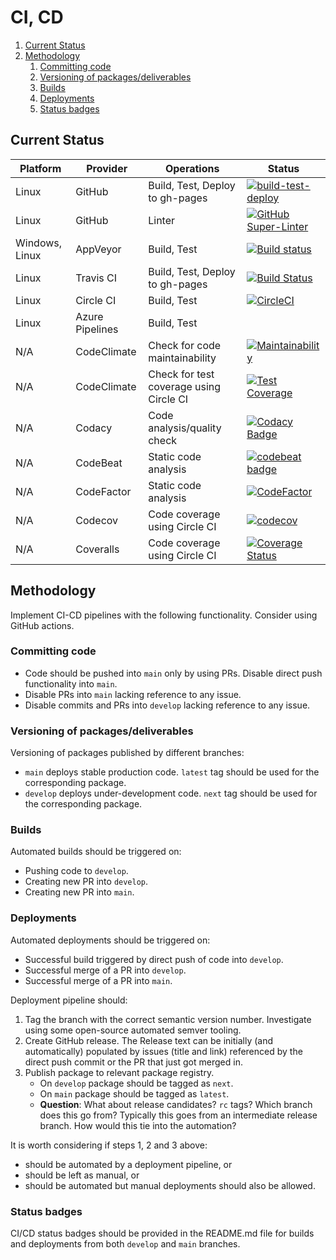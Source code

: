 # CI, CD

1. [Current Status](#current-status)
2. [Methodology](#methodology)
    1. [Committing code](#committing-code)
    2. [Versioning of packages/deliverables](#versioning-of-packagesdeliverables)
    3. [Builds](#builds)
    4. [Deployments](#deployments)
    5. [Status badges](#status-badges)

## Current Status

| Platform       | Provider        | Operations                              | Status                                                                                                                                                                                                                                                                                 |
| -------------- | --------------- | --------------------------------------- | -------------------------------------------------------------------------------------------------------------------------------------------------------------------------------------------------------------------------------------------------------------------------------------- |
| Linux          | GitHub          | Build, Test, Deploy to gh-pages         | [![build-test-deploy](https://github.com/manastalukdar/template-repo/workflows/build-test-deploy/badge.svg)](https://github.com/manastalukdar/template-repo/actions)                                                                                                                   |
| Linux          | GitHub          | Linter                                  | [![GitHub Super-Linter](https://github.com/manastalukdar/template-repo/workflows/Lint%20Code%20Base/badge.svg)](https://github.com/marketplace/actions/super-linter)                                                                                                                   |
| Windows, Linux | AppVeyor        | Build, Test                             | [![Build status](https://ci.appveyor.com/api/projects/status/y9qup8owf4e53m8h?svg=true)](https://ci.appveyor.com/project/manastalukdar/template-repo)                                                                                                                                  |
| Linux          | Travis CI       | Build, Test, Deploy to gh-pages         | [![Build Status](https://travis-ci.org/manastalukdar/template-repo.svg?branch=main)](https://travis-ci.com/manastalukdar/template-repo)                                                                                                                                                |
| Linux          | Circle CI       | Build, Test                             | [![CircleCI](https://circleci.com/gh/manastalukdar/template-repo/tree/main.svg?style=svg)](https://circleci.com/gh/manastalukdar/template-repo/tree/main)                                                                                                                              |
| Linux          | Azure Pipelines | Build, Test                             |                                                                                                                                                                                                                                                                                        |
| N/A            | CodeClimate     | Check for code maintainability          | [![Maintainability](https://api.codeclimate.com/v1/badges/2e2bfc548d29f566051a/maintainability)](https://codeclimate.com/github/manastalukdar/template-repo/maintainability)                                                                                                           |
| N/A            | CodeClimate     | Check for test coverage using Circle CI | [![Test Coverage](https://api.codeclimate.com/v1/badges/2e2bfc548d29f566051a/test_coverage)](https://codeclimate.com/github/manastalukdar/template-repo/test_coverage)                                                                                                                 |
| N/A            | Codacy          | Code analysis/quality check             | [![Codacy Badge](https://app.codacy.com/project/badge/Grade/b10299a64e704411ba321229fcad3e04)](https://www.codacy.com/gh/manastalukdar/template-repo/dashboard?utm_source=github.com&amp;utm_medium=referral&amp;utm_content=manastalukdar/template-repo&amp;utm_campaign=Badge_Grade) |
| N/A            | CodeBeat        | Static code analysis                    | [![codebeat badge](https://codebeat.co/badges/29ea0010-206a-433c-813d-55eba8e9edaf)](https://codebeat.co/projects/github-com-computer-science-engineering-learning-computer-science-main)                                                                                              |
| N/A            | CodeFactor      | Static code analysis                    | [![CodeFactor](https://www.codefactor.io/repository/github/manastalukdar/template-repo/badge)](https://www.codefactor.io/repository/github/manastalukdar/template-repo)                                                                                                                |
| N/A            | Codecov         | Code coverage using Circle CI           | [![codecov](https://codecov.io/gh/manastalukdar/template-repo/branch/main/graph/badge.svg?token=IN47ioiCTU)](undefined)                                                                                                                                                                |
| N/A            | Coveralls       | Code coverage using Circle CI           | [![Coverage Status](https://coveralls.io/repos/github/manastalukdar/template-repo/badge.svg?branch=main)](https://coveralls.io/github/manastalukdar/template-repo?branch=main)                                                                                                         |

## Methodology

Implement CI-CD pipelines with the following functionality. Consider using GitHub actions.

### Committing code

- Code should be pushed into `main` only by using PRs. Disable direct push functionality into `main`.
- Disable PRs into `main` lacking reference to any issue.
- Disable commits and PRs into `develop` lacking reference to any issue.

### Versioning of packages/deliverables

Versioning of packages published by different branches:

- `main` deploys stable production code. `latest` tag should be used for the corresponding package.
- `develop` deploys under-development code. `next` tag should be used for the corresponding package.

### Builds

Automated builds should be triggered on:

- Pushing code to `develop`.
- Creating new PR into `develop`.
- Creating new PR into `main`.

### Deployments

Automated deployments should be triggered on:

- Successful build triggered by direct push of code into `develop`.
- Successful merge of a PR into `develop`.
- Successful merge of a PR into `main`.

Deployment pipeline should:

1. Tag the branch with the correct semantic version number. Investigate using some open-source automated semver tooling.
2. Create GitHub release. The Release text can be initially (and automatically) populated by issues (title and link) referenced by the direct push commit or the PR that just got merged in.
3. Publish package to relevant package registry.
    - On `develop` package should be tagged as `next`.
    - On `main` package should be tagged as `latest`.
    - **Question**: What about release candidates? `rc` tags? Which branch does this go from? Typically this goes from an intermediate release branch. How would this tie into the automation?

It is worth considering if steps 1, 2 and 3 above:

- should be automated by a deployment pipeline, or
- should be left as manual, or
- should be automated but manual deployments should also be allowed.

### Status badges

CI/CD status badges should be provided in the README.md file for builds and deployments from both `develop` and `main` branches.
